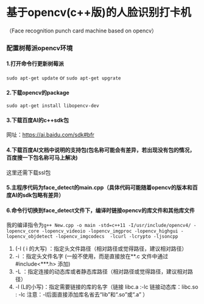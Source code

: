 # 基于opencv(c++版)的人脸识别打卡机
（Face recognition punch card machine based on opencv）

### 配置树莓派opencv环境
#### 1.打开命令行更新树莓派
`sudo apt-get update` or `sudo apt-get upgrate`
#### 2.下载opencv的package 
`sudo apt-get install libopencv-dev`
#### 3.下载百度AI的c++sdk包
网址：https://ai.baidu.com/sdk#bfr
#### 4.下载百度AI文档中说明的支持包(包名称可能会有差异，若出现没有包的情况，百度搜一下包名称可马上解决)
这里还需下载ssl包
#### 5.主程序代码为face_detect的main.cpp（具体代码可能随着opencv的版本和百度AI的sdk包略有差异）
#### 6.命令行切换到face_detect文件下，编译时链接opencv的库文件和其他库文件
我的编译指令为```g++ New.cpp -o main -std=c++11 -I/usr/include/opencv4/
-lopencv_core -lopencv_videoio -lopencv_imgproc -lopencv_highgui -lopencv_objdetect -lopencv_imgcodecs  -lcurl -lcrypto -ljsoncpp``` 
1. (-I ( i 的大写)  ：指定头文件路径（相对路径或觉得路径，建议相对路径）
2. -i              ：指定头文件名字 (一般不使用，而是直接放在**.c 文件中通过#include<***.h> 添加)
3. -L              ：指定连接的动态库或者静态库路径（相对路径或觉得路径，建议相对路径）
4. -l (L的小写)：指定需要链接的库的名字（链接 libc.a :-lc 链接动态库：libc.so : -lc 注意：-l后面直接添加库名省去“lib”和“.so”或“.a”  ）


